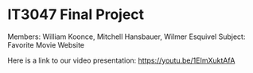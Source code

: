 # IT3047 Final Project
Members: William Koonce, Mitchell Hansbauer, Wilmer Esquivel
Subject: Favorite Movie Website

Here is a link to our video presentation: https://youtu.be/1EImXuktAfA
